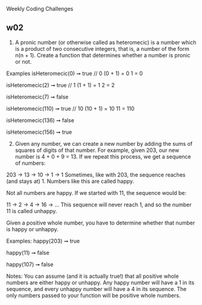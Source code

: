 Weekly Coding Challenges


## w02

1) A pronic number (or otherwise called as heteromecic) is a number which is a product of two consecutive integers, that is, a number of the form n(n + 1). Create a function that determines whether a number is pronic or not. 

Examples 
isHeteromecic(0) ➞ true 
// 0 (0 + 1) = 0 1 = 0 

isHeteromecic(2) ➞ true 
// 1 (1 + 1) = 1 2 = 2 

isHeteromecic(7) ➞ false 

isHeteromecic(110) ➞ true 
// 10 (10 + 1) = 10 11 = 110 

isHeteromecic(136) ➞ false 

isHeteromecic(156) ➞ true 

2) Given any number, we can create a new number by adding the sums of squares of digits of that number. For example, given 203, our new number is 4 + 0 + 9 = 13. If we repeat this process, we get a sequence of numbers: 

203 -> 13 -> 10 -> 1 -> 1 
Sometimes, like with 203, the sequence reaches (and stays at) 1. Numbers like this are called happy. 

Not all numbers are happy. If we started with 11, the sequence would be: 

11 -> 2 -> 4 -> 16 -> ... 
This sequence will never reach 1, and so the number 11 is called unhappy. 

Given a positive whole number, you have to determine whether that number is happy or unhappy. 

Examples: 
happy(203) ➞ true 

happy(11) ➞ false 

happy(107) ➞ false 

Notes: 
You can assume (and it is actually true!) that all positive whole numbers are either happy or unhappy. Any happy number will have a 1 in its sequence, and every unhappy number will have a 4 in its sequence. 
The only numbers passed to your function will be positive whole numbers. 


